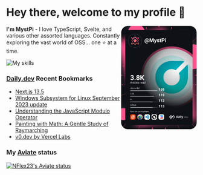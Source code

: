 # Hey there, welcome to my profile 👋

<a href="https://app.daily.dev/MystPi"><img src="https://github.com/MystPi/MystPi/blob/main/devcard.svg" width="200" alt="MystPi's Dev Card" align="right"/></a>

**I'm MystPi** - I love TypeScript, Svelte, and various other assorted languages. Constantly exploring the vast world of OSS... one ⭐ at a time.

![My skills](https://skillicons.dev/icons?i=svelte,ts,js,html,css,raspberrypi,tailwind)

### [Daily.dev](https://daily.dev) Recent Bookmarks
<!-- daily.dev BOOKMARKS:START -->
- [Next.js 13.5](https://app.daily.dev/posts/HXmtLfcG2?utm_source=rss&utm_medium=bookmarks&utm_campaign=Itr6mLfRdMms0HCyePtl9)
- [Windows Subsystem for Linux September 2023 update](https://app.daily.dev/posts/HmVUawQlz?utm_source=rss&utm_medium=bookmarks&utm_campaign=Itr6mLfRdMms0HCyePtl9)
- [Understanding the JavaScript Modulo Operator](https://app.daily.dev/posts/gjj1wXE6f?utm_source=rss&utm_medium=bookmarks&utm_campaign=Itr6mLfRdMms0HCyePtl9)
- [Painting with Math: A Gentle Study of Raymarching](https://app.daily.dev/posts/nHuV03Yut?utm_source=rss&utm_medium=bookmarks&utm_campaign=Itr6mLfRdMms0HCyePtl9)
- [v0.dev by Vercel Labs](https://app.daily.dev/posts/NJi2sD5EN?utm_source=rss&utm_medium=bookmarks&utm_campaign=Itr6mLfRdMms0HCyePtl9)
<!-- daily.dev BOOKMARKS:END -->

### My [Aviate](https://aviate.scratchers.tech) status

<a href="https://aviate.scratchers.tech/api/NFlex23">
  <img
    src="https://aviate.scratchers.tech/api/image/NFlex23?width=500&height=90&dark=true"
    alt="NFlex23's Aviate status"
    style="height: 90px"
  />
</a>
